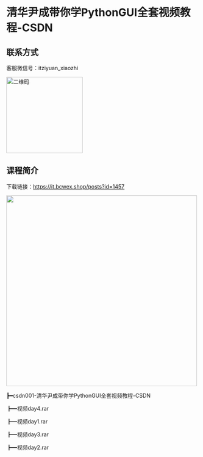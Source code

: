 # 清华尹成带你学PythonGUI全套视频教程-CSDN

## 联系方式

客服微信号：itziyuan_xiaozhi

<img src="https://ziyuanyun.oss-cn-guangzhou.aliyuncs.com/common/20240614073449/666b82192834a.jpg" width="200" height="200" alt="二维码">

## 课程简介

下载链接：https://it.bcwex.shop/posts?id=1457

<img src="https://ziyuanyun.oss-cn-guangzhou.aliyuncs.com/yun/20240515153940/664466bc2dba1.jpg" width="500" alt="">

  ┣━csdn001-清华尹成带你学PythonGUI全套视频教程-CSDN

 ┣━视频day4.rar

 ┣━视频day1.rar

 ┣━视频day3.rar

 ┣━视频day2.rar

  